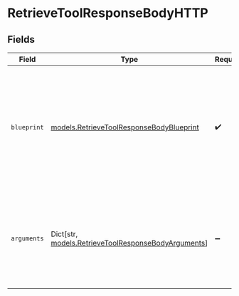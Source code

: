 # RetrieveToolResponseBodyHTTP


## Fields

| Field                                                                                                                                                       | Type                                                                                                                                                        | Required                                                                                                                                                    | Description                                                                                                                                                 |
| ----------------------------------------------------------------------------------------------------------------------------------------------------------- | ----------------------------------------------------------------------------------------------------------------------------------------------------------- | ----------------------------------------------------------------------------------------------------------------------------------------------------------- | ----------------------------------------------------------------------------------------------------------------------------------------------------------- |
| `blueprint`                                                                                                                                                 | [models.RetrieveToolResponseBodyBlueprint](../models/retrievetoolresponsebodyblueprint.md)                                                                  | :heavy_check_mark:                                                                                                                                          | The blueprint for the HTTP request. The `arguments` field will be used to replace the placeholders in the `url`, `headers`, `body`, and `arguments` fields. |
| `arguments`                                                                                                                                                 | Dict[str, [models.RetrieveToolResponseBodyArguments](../models/retrievetoolresponsebodyarguments.md)]                                                       | :heavy_minus_sign:                                                                                                                                          | The arguments to send with the request. The keys will be used to replace the placeholders in the `blueprint` field.                                         |